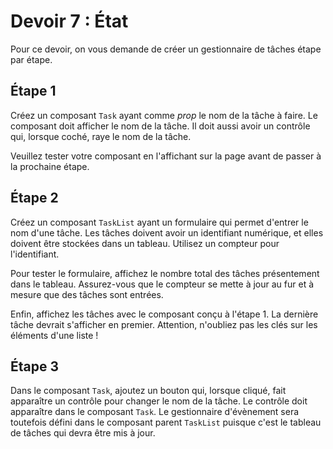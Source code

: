 # Devoir 7 : État

Pour ce devoir, on vous demande de créer un gestionnaire de tâches étape
par étape.

## Étape 1

Créez un composant `Task` ayant comme *prop* le nom de la tâche à faire.
Le composant doit afficher le nom de la tâche. Il doit aussi avoir un
contrôle qui, lorsque coché, raye le nom de la tâche.

Veuillez tester votre composant en l'affichant sur la page avant de passer
à la prochaine étape.

## Étape 2

Créez un composant `TaskList` ayant un formulaire qui permet d'entrer le
nom d'une tâche. Les tâches doivent avoir un identifiant numérique, et
elles doivent être stockées dans un tableau. Utilisez un compteur pour
l'identifiant. 

Pour tester le formulaire, affichez le nombre total des tâches
présentement dans le tableau. Assurez-vous que le compteur se mette à
jour au fur et à mesure que des tâches sont entrées. 

Enfin, affichez les tâches avec le composant conçu à l'étape 1. La
dernière tâche devrait s'afficher en premier. Attention, n'oubliez pas
les clés sur les éléments d'une liste !

## Étape 3

Dans le composant `Task`, ajoutez un bouton qui, lorsque cliqué, fait
apparaître un contrôle pour changer le nom de la tâche. Le contrôle doit
apparaître dans le composant `Task`. Le gestionnaire d'évènement sera
toutefois défini dans le composant parent `TaskList` puisque c'est le
tableau de tâches qui devra être mis à jour.
